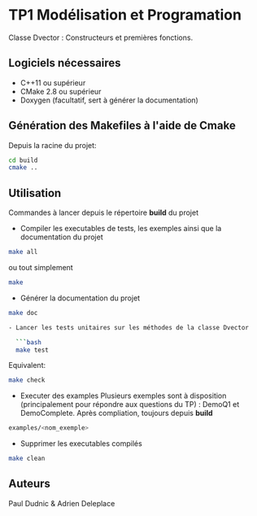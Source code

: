 # TP1 Modélisation et Programation

Classe Dvector : Constructeurs et premières fonctions.

## Logiciels nécessaires

- C++11 ou supérieur
- CMake 2.8 ou supérieur
- Doxygen (facultatif, sert à générer la documentation)

## Génération des Makefiles à l'aide de Cmake

Depuis la racine du projet:

```bash
cd build
cmake ..
```

## Utilisation

Commandes à lancer depuis le répertoire **build** du projet

- Compiler les executables de tests, les exemples ainsi que la documentation du projet

```bash
make all
```

ou tout simplement

```bash
make
```

- Générer la documentation du projet

```bash
make doc

- Lancer les tests unitaires sur les méthodes de la classe Dvector

  ```bash
  make test
  ```

  Equivalent:  

  ```bash
  make check
  ```

- Executer des examples
Plusieurs exemples sont à disposition (principalement pour répondre aux questions du TP) : DemoQ1 et DemoComplete.
Après compliation, toujours depuis **build**

```bash
examples/<nom_exemple>
```

- Supprimer les executables compilés

```bash
make clean
```

## Auteurs

Paul Dudnic & Adrien Deleplace
